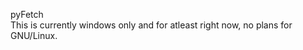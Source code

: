 pyFetch<br />
This is currently windows only and for atleast right now, no plans for GNU/Linux.<br />


